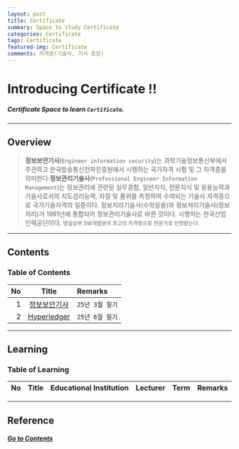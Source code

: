 ```yaml
---
layout: post
title: Certificate
summary: Space to study Certificate  
categories: Certificate
tags: Certificate
featured-img: Certificate
comments: 자격증(기술사, 기사 포함)
---
```


# Introducing Certificate !!

##### Certificate Space to learn `Certificate`.

---

## Overview

> **정보보안기사**(`Engineer information security`)는 과학기술정보통신부에서 주관하고 한국방송통신전파진흥원에서 시행하는 국가자격 시험 및 그 자격증을 의미한다
> **정보관리기술사**(`Professional Engineer Information Management`)는 정보관리에 관련된 실무경험, 일반지식, 전문지식 및 응용능력과 기술사로서의 지도감리능력, 자질 및 품위를 측정하여 수여되는 기술사 자격증으로 국가기술자격의 일종이다. 정보처리기술사(수학응용)와 정보처리기술사(정보처리)가 1991년에 통합되어 정보관리기술사로 바뀐 것이다. 시행처는 한국산업인력공단이다.
> <small> 명실상부 SW개발분야 최고의 자격증으로 전문가로 인정받는다. </small>

---

## Contents

### Table of Contents

|No|Title|Remarks|
|-:|:-:|:--|
|1|[정보보안기사](/_pages/Certificate/2025-07-27-3month-handwriting)|`25년 3월 필기`|
|2|[Hyperledger](/_pages/Certificate/2025-07-27-6month-handwriting)|`25년 6월 필기`|

---

## Learning

### Table of Learning

|No|Title|Educational Institution|Lecturer|Term|Remarks|
|-:|:--:|:-:|:--:|:--:|:-|

---

## Reference

##### [Go to Contents](#contents)